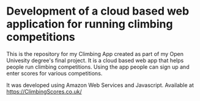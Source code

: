 # Development of a cloud based web application for running climbing competitions
This is the repository for my Climbing App created as part of my Open Univesity degree's final project. It is a cloud based web app that helps people run climbing competitions. Using the app people can sign up and enter scores for various competitions.

It was developed using Amazon Web Services and Javascript. Available at https://ClimbingScores.co.uk/
